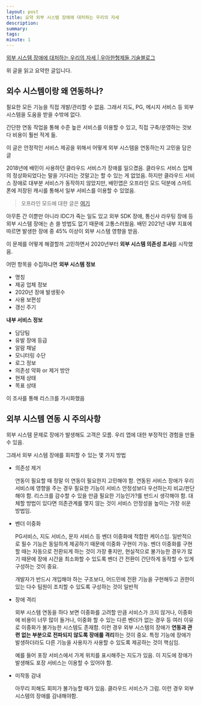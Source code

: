 ```yaml
---
layout: post
title: 요약 외부 시스템 장애에 대처하는 우리의 자세
description:  
summary: 
tags:
minute: 1
---
```


[외부 시스템 장애에 대처하는 우리의 자세 | 우아한형제들 기술블로그](https://techblog.woowahan.com/6447/?fbclid=IwAR1NJ49V0a6EdLdMOnj-nVXQY49WKQu_uNAe3SyrZgGl9oGce2H6ocHwWYg)

위 글을 읽고 요약한 글입니다.

## 외수 시스템이랑 왜 연동하나?

필요한 모든 기능을 직접 개발/관리할 수 없음. 그래서 지도, PG, 메시지 서비스 등 외부 시스템을 도움을 받을 수밖에 없다.

간단한 연동 작업을 통해 수준 높은 서비스를 이용할 수 있고, 직접 구축/운영하는 것보다 비용이 훨씬 적게 듦.

이 글은 안정적인 서비스 제공을 위해서 어떻게 외부 시스템을 연동하는지 고민을 담은 글

2018년에 배민이 사용하던 클라우드 서비스가 장애를 일으켰음. 클라우드 서비스 업체의 정상화되었다는 말을 기다리는 것말고는 할 수 있는 게 없었음. 하지만 클라우드 서비스 장애로 대부분 서비스가 동작하지 않았지만, 배민앱은 오프라인 모드 덕분에 스마트폰에 저장된 캐시를 통해서 일부 서비스를 이용할 수 있었음.

> 오프라인 모드에 대한 글은 [여기](https://techblog.woowahan.com/2589/)
> 

아무튼 간 이뿐만 아니라 IDC가 죽는 일도 있고 외부 SDK 장애, 통신사 라우팅 장애 등 외부 시스템 장애는 손 쓸 방법도 없기 때문에 고통스러웠음. 배민 2021년 내부 지표에 따르면 발생한 장애 중 45% 이상이 외부 시스템 영향을 받음.

이 문제를 어떻게 해결할까 고민하면서 2020년부터 **외부 시스템 의존성 조사**를 시작했음.

어떤 항목을 수집하냐면
**외부 시스템 정보**

- 명칭
- 제공 업체 정보
- 2020년 장애 발생횟수
- 사용 보편성
- 갱신 주기

**내부 서비스 정보**

- 담당팀
- 유발 장애 등급
- 알람 채널
- 모니터링 수단
- 로그 정보
- 의존성 약화 or  제거 방안
- 현재 상태
- 목표 상태

이 조사를 통해 리스크를 가시화했음

## 외부 시스템 연동 시 주의사항

외부 시스템 문제로 장애가 발생해도 고객은 모름. 우리 앱에 대한 부정적인 경험을 만들 수 있음.

그래서 외부 시스템 장애를 회피할 수 있는 몇 가지 방법

- 의존성 제거
    
    연동이 필요할 때 정말 이 연동이 필요한지 고민해야 함. 연동된 서비스 장애가 우리 서비스에 영향을 주는 경우 필요한 기능이 서비스 안정성보다 우선하는지 비교/판단해야 함. 리스크를 감수할 수 있을 만큼 필요한 기능인가?를 반드시 생각해야 함. 대체할 방법이 있다면 의존관계를 맺지 않는 것이 서비스 안정성을 높이는 가장 쉬운 방법임.
    
- 벤더 이중화
    
    PG서비스, 지도 서비스, 문자 서비스 등 벤더 이중화에 적합한 케이스임. 일반적으로 필수 기능은 동일하게 제공하기 때문에 이중화 구현이 가능. 벤더 이중화를 구현할 때는 자동으로 전환되게 하는 것이 가장 좋지만, 현실적으로 불가능한 경우가 많기 때문에 장애 시간을 최소화할 수 있도록 벤더 간 전환이 간단하게 동작할 수 있게 구성하는 것이 중요.
    
    개발자가 반드시 개입해야 하는 구조보다, 어드민에 전환 기능을 구현해두고 권한이 있는 다수 팀원이 조치할 수 있도록 구성하는 것이 일반적
    
- 장애 격리
    
    외부 시스템 연동을 하다 보면 이중화를 고려할 만큼 서비스가 크지 않거나, 이중화에 비용이 너무 많이 들거나, 이중화 할 수 있는 다른 벤더가 없는 경우 등 여러 이유로 이중화가 불가능한 시스템도 존재함. 이런 경우 외부 시스템의 장애가 **연동과 관련 없는 부분으로 전파되지 않도록 장애를 격리**하는 것이 중요. 특정 기능에 장애가 발생하더라도 다른 기능을 사용자가 사용할 수 있도록 제공하는 것이 핵심임.
    
    예를 들어 포장 서비스에서 가게 위치를 표시해주는 지도가 있음. 이 지도에 장애가 발생해도 포장 서비스는 이용할 수 있어야 함. 
    
- 미작동 감내
    
    아무리 피해도 회피가 불가능할 때가 있음. 클라우드 서비스가 그럼. 이런 경우 외부 시스템의 장애를 감내해야함.